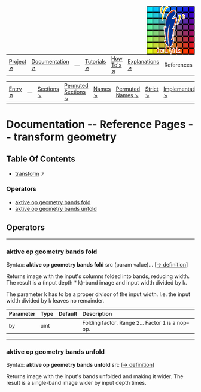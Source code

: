 <img src='../assets/aktive-logo-128.png' style='float:right;'>

||||||||
|---|---|---|---|---|---|---|
|[Project ↗](../../README.md)|[Documentation ↗](../index.md)|&mdash;|[Tutorials ↗](../tutorials.md)|[How To's ↗](../howtos.md)|[Explanations ↗](../explanations.md)|References|

|||||||||
|---|---|---|---|---|---|---|---|
|[Entry ↗](index.md)|&mdash;|[Sections ↘](bysection.md)|[Permuted Sections ↘](bypsection.md)|[Names ↘](byname.md)|[Permuted Names ↘](bypname.md)|[Strict ↘](strict.md)|[Implementations ↘](bylang.md)|

# Documentation -- Reference Pages -- transform geometry

## Table Of Contents

  - [transform](transform.md) ↗


### Operators

 - [aktive op geometry bands fold](#op_geometry_bands_fold)
 - [aktive op geometry bands unfold](#op_geometry_bands_unfold)

## Operators

---
### <a name='op_geometry_bands_fold'></a> aktive op geometry bands fold

Syntax: __aktive op geometry bands fold__ src (param value)... [[→ definition](../../../../file?ci=trunk&ln=12&name=etc/transformer/structure/band-geometry.tcl)]

Returns image with the input's columns folded into bands, reducing width. The result is a (input depth * k)-band image and input width divided by k.

The parameter k has to be a proper divisor of the input width. I.e. the input width divided by k leaves no remainder.

|Parameter|Type|Default|Description|
|:---|:---|:---|:---|
|by|uint||Folding factor. Range 2... Factor 1 is a nop-op.|

---
### <a name='op_geometry_bands_unfold'></a> aktive op geometry bands unfold

Syntax: __aktive op geometry bands unfold__ src [[→ definition](../../../../file?ci=trunk&ln=102&name=etc/transformer/structure/band-geometry.tcl)]

Returns image with the input's bands unfolded and making it wider. The result is a single-band image wider by input depth times.


